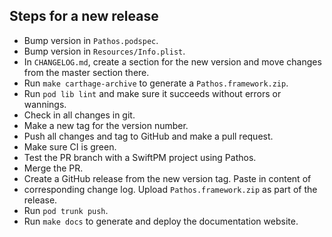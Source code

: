 ## Steps for a new release
- Bump version in `Pathos.podspec`.
- Bump version in `Resources/Info.plist`.
- In `CHANGELOG.md`, create a section for the new version and move changes from
  the master section there.
- Run `make carthage-archive` to generate a `Pathos.framework.zip`.
- Run `pod lib lint` and make sure it succeeds without errors or wannings.
- Check in all changes in git.
- Make a new tag for the version number.
- Push all changes and tag to GitHub and make a pull request.
- Make sure CI is green.
- Test the PR branch with a SwiftPM project using Pathos.
- Merge the PR.
- Create a GitHub release from the new version tag. Paste in content of
- corresponding change log. Upload `Pathos.framework.zip` as part of the release.
- Run `pod trunk push`.
- Run `make docs` to generate and deploy the documentation website.
